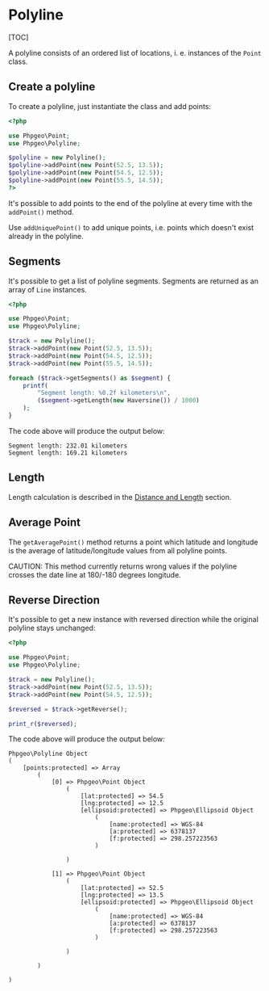 # Polyline

[TOC]

A polyline consists of an ordered list of locations, i. e. instances of
the `Point` class.

## Create a polyline

To create a polyline, just instantiate the class and add points:

``` php
<?php

use Phpgeo\Point;
use Phpgeo\Polyline;

$polyline = new Polyline();
$polyline->addPoint(new Point(52.5, 13.5));
$polyline->addPoint(new Point(54.5, 12.5));
$polyline->addPoint(new Point(55.5, 14.5));
?>
```

It's possible to add points to the end of the polyline at every time with the `addPoint()` method.

Use `addUniquePoint()` to add unique points, i.e. points which doesn't exist already in the polyline.

## Segments

It's possible to get a list of polyline segments. Segments are returned as an
array of `Line` instances.

``` php
<?php

use Phpgeo\Point;
use Phpgeo\Polyline;

$track = new Polyline();
$track->addPoint(new Point(52.5, 13.5));
$track->addPoint(new Point(54.5, 12.5));
$track->addPoint(new Point(55.5, 14.5));

foreach ($track->getSegments() as $segment) {
    printf(
        "Segment length: %0.2f kilometers\n",
        ($segment->getLength(new Haversine()) / 1000)
    );
}
```

The code above will produce the output below:

``` plaintext
Segment length: 232.01 kilometers
Segment length: 169.21 kilometers
```

## Length

Length calculation is described in the [Distance and Length](../Calculations/Distance_and_Length) section.

## Average Point

The `getAveragePoint()` method returns a point which latitude and longitude is the average of latitude/longitude values from all polyline points.

CAUTION: This method currently returns wrong values if the polyline crosses the date line at 180/-180 degrees longitude.

## Reverse Direction

It's possible to get a new instance with reversed direction while the
original polyline stays unchanged:

``` php
<?php

use Phpgeo\Point;
use Phpgeo\Polyline;

$track = new Polyline();
$track->addPoint(new Point(52.5, 13.5));
$track->addPoint(new Point(54.5, 12.5));

$reversed = $track->getReverse();

print_r($reversed);
```

The code above will produce the output below:

``` plaintext
Phpgeo\Polyline Object
(
    [points:protected] => Array
        (
            [0] => Phpgeo\Point Object
                (
                    [lat:protected] => 54.5
                    [lng:protected] => 12.5
                    [ellipsoid:protected] => Phpgeo\Ellipsoid Object
                        (
                            [name:protected] => WGS-84
                            [a:protected] => 6378137
                            [f:protected] => 298.257223563
                        )

                )

            [1] => Phpgeo\Point Object
                (
                    [lat:protected] => 52.5
                    [lng:protected] => 13.5
                    [ellipsoid:protected] => Phpgeo\Ellipsoid Object
                        (
                            [name:protected] => WGS-84
                            [a:protected] => 6378137
                            [f:protected] => 298.257223563
                        )

                )

        )

)
```
